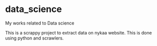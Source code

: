 # data_science
My works related to Data science

This is a scrappy project to extract data on nykaa website.
This is done using python and scrawlers.

